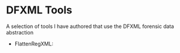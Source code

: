 # DFXML Tools

A selection of tools I have authored that use the DFXML forensic data abstraction

* FlattenRegXML: 
